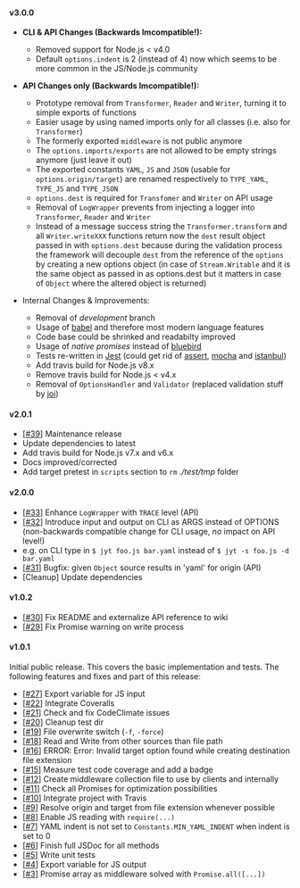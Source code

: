 #### v3.0.0

- **CLI & API Changes (Backwards Imcompatible!):**
  - Removed support for Node.js < v4.0
  - Default `options.indent` is 2 (instead of 4) now which seems to be more common in the JS/Node.js community
  
- **API Changes only (Backwards Imcompatible!):**
  - Prototype removal from `Transformer`, `Reader` and `Writer`, turning it to simple exports of functions
  - Easier usage by using named imports only for all classes (i.e. also for `Transformer`)
  - The formerly exported `middleware` is not public anymore
  - The `options.imports/exports` are not allowed to be empty strings anymore (just leave it out)
  - The exported constants `YAML`, `JS` and `JSON` (usable for `options.origin/target`) are renamed respectively to `TYPE_YAML`, `TYPE_JS` and `TYPE_JSON`
  - `options.dest` is required for `Transfomer` and `Writer` on API usage
  - Removal of `LogWrapper` prevents from injecting a logger into `Transformer`, `Reader` and `Writer`
  - Instead of a message success string the `Transformer.transform` and all `Writer.writeXXX` functions return now
    the `dest` result object passed in with `options.dest` because during 
    the validation process the framework will decouple `dest` from the reference of the `options` by creating a 
    new options object (in case of `Stream.Writable` and it is the same object as passed in as options.dest but it 
    matters in case of `Object` where the altered object is returned)
  
- Internal Changes & Improvements:
  - Removal of _development_ branch
  - Usage of [babel](https://babeljs.io/) and therefore most modern language features
  - Code base could be shrinked and readabilty improved
  - Usage of _native promises_ instead of [bluebird](http://bluebirdjs.com/docs/getting-started.html)
  - Tests re-written in [Jest](https://facebook.github.io/jest) (could get rid  of [assert](https://github.com/defunctzombie/commonjs-assert),
    [mocha](https://mochajs.org/) and [istanbul](https://github.com/gotwarlost/istanbul))
  - Add travis build for Node.js v8.x
  - Remove travis build for Node.js < v4.x
  - Removal of `OptionsHandler` and `Validator` (replaced validation stuff by [joi](https://github.com/hapijs/joi/tree/v10.5.0))

#### v2.0.1

- [[#39](https://github.com/deadratfink/jy-transform/issues/39)] Maintenance release
 - Update dependencies to latest
 - Add travis build for Node.js v7.x and v6.x
 - Docs improved/corrected
 - Add target pretest in `scripts` section to `rm` _./test/tmp_ folder

#### v2.0.0

- [[#33](https://github.com/deadratfink/jy-transform/issues/33)] Enhance `LogWrapper` with `TRACE` level (API)
- [[#32](https://github.com/deadratfink/jy-transform/issues/32)] Introduce input and output on CLI as ARGS instead of OPTIONS (non-backwards compatible change for CLI usage, _no_ impact on API level!)
 - e.g. on CLI type in `$ jyt foo.js bar.yaml` instead of `$ jyt -s foo.js -d bar.yaml`
- [[#31](https://github.com/deadratfink/jy-transform/issues/31)] Bugfix: given `Object` source results in 'yaml' for origin (API)
- [Cleanup] Update dependencies

#### v1.0.2

- [[#30](https://github.com/deadratfink/jy-transform/issues/30)] Fix README and externalize API reference to wiki
- [[#29](https://github.com/deadratfink/jy-transform/issues/29)] Fix Promise warning on write process

#### v1.0.1

Initial public release. This covers the basic implementation and tests. The following features and fixes and part of this release:

- [[#27](https://github.com/deadratfink/jy-transform/issues/27)] Export variable for JS input
- [[#22](https://github.com/deadratfink/jy-transform/issues/22)] Integrate Coveralls
- [[#21](https://github.com/deadratfink/jy-transform/issues/21)] Check and fix CodeClimate issues
- [[#20](https://github.com/deadratfink/jy-transform/issues/20)] Cleanup test dir
- [[#19](https://github.com/deadratfink/jy-transform/issues/19)] File overwrite switch (`-f`, `-force`)
- [[#18](https://github.com/deadratfink/jy-transform/issues/18)] Read and Write from other sources than file path
- [[#16](https://github.com/deadratfink/jy-transform/issues/16)] ERROR: Error: Invalid target option found while creating destination file extension
- [[#15](https://github.com/deadratfink/jy-transform/issues/15)] Measure test code coverage and add a badge
- [[#12](https://github.com/deadratfink/jy-transform/issues/12)] Create middleware collection file to use by clients and internally
- [[#11](https://github.com/deadratfink/jy-transform/issues/11)] Check all Promises for optimization possibilities
- [[#10](https://github.com/deadratfink/jy-transform/issues/10)] Integrate project with Travis
- [[#9](https://github.com/deadratfink/jy-transform/issues/9)] Resolve origin and target from file extension whenever possible
- [[#8](https://github.com/deadratfink/jy-transform/issues/8)] Enable JS reading with `require(...)`
- [[#7](https://github.com/deadratfink/jy-transform/issues/7)] YAML indent is not set to `Constants.MIN_YAML_INDENT` when indent is set to 0
- [[#6](https://github.com/deadratfink/jy-transform/issues/6)] Finish full JSDoc for all methods
- [[#5](https://github.com/deadratfink/jy-transform/issues/5)] Write unit tests
- [[#4](https://github.com/deadratfink/jy-transform/issues/4)] Export variable for JS output
- [[#3](https://github.com/deadratfink/jy-transform/issues/3)] Promise array as middleware solved with `Promise.all([...])`
